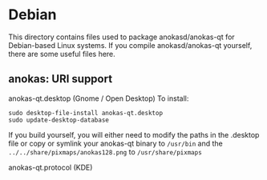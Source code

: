 
Debian
====================
This directory contains files used to package anokasd/anokas-qt
for Debian-based Linux systems. If you compile anokasd/anokas-qt yourself, there are some useful files here.

## anokas: URI support ##


anokas-qt.desktop  (Gnome / Open Desktop)
To install:

	sudo desktop-file-install anokas-qt.desktop
	sudo update-desktop-database

If you build yourself, you will either need to modify the paths in
the .desktop file or copy or symlink your anokas-qt binary to `/usr/bin`
and the `../../share/pixmaps/anokas128.png` to `/usr/share/pixmaps`

anokas-qt.protocol (KDE)

